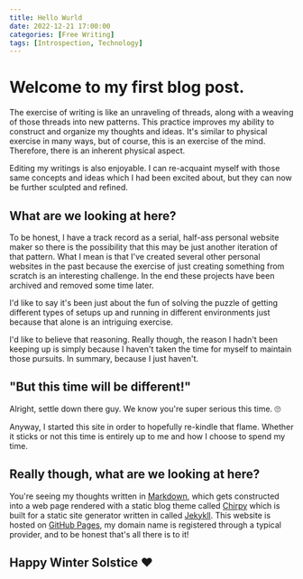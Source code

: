 ```yaml
---
title: Hello Wurld
date: 2022-12-21 17:00:00
categories: [Free Writing]
tags: [Introspection, Technology]
---
```


# Welcome to my first blog post. 

The exercise of writing is like an unraveling of threads, along with a weaving of those threads into new patterns. This practice improves my ability to construct and organize my thoughts and ideas. It's similar to physical exercise in many ways, but of course, this is an exercise of the mind. Therefore, there is an inherent physical aspect.

Editing my writings is also enjoyable. I can re-acquaint myself with those same concepts and ideas which I had been excited about, but they can now be further sculpted and refined.

## What are we looking at here?

To be honest, I have a track record as a serial, half-ass personal website maker so there is the possibility that this may be just another iteration of that pattern. What I mean is that I've created several other personal websites in the past because the exercise of just creating something from scratch is an interesting challenge. In the end these projects have been archived and removed some time later.

I'd like to say it's been just about the fun of solving the puzzle of getting different types of setups up and running in different environments just because that alone is an intriguing exercise.

I'd like to believe that reasoning. Really though, the reason I hadn't been keeping up is simply because I haven't taken the time for myself to maintain those pursuits. In summary, because I just haven't.

## "But this time will be different!"

Alright, settle down there guy. We know you're super serious this time. 🙄

Anyway, I started this site in order to hopefully re-kindle that flame. Whether it sticks or not this time is entirely up to me and how I choose to spend my time.

## Really though, what are we looking at here?
You're seeing my thoughts written in [Markdown](https://www.markdownguide.org/), which gets constructed into a web page rendered with a static blog theme called [Chirpy](https://github.com/cotes2020/jekyll-theme-chirpy) which is built for a static site generator written in called [Jekykll](https://jekyllrb.com/). This website is hosted on [GitHub Pages](https://pages.github.com/), my domain name is registered through a typical provider, and to be honest that's all there is to it!

## Happy Winter Solstice ❤️